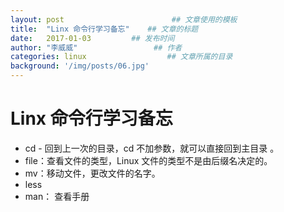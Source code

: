 ```yaml
---
layout: post                        ## 文章使用的模板
title:  "Linx 命令行学习备忘"    ## 文章的标题
date:   2017-01-03         ## 发布时间
author: "李威威"                 ## 作者
categories: linux                  ## 文章所属的目录
background: '/img/posts/06.jpg'
---
```


# Linx 命令行学习备忘
+ cd - 回到上一次的目录，cd 不加参数，就可以直接回到主目录 。
+ file：查看文件的类型，Linux 文件的类型不是由后缀名决定的。  
+ mv：移动文件，更改文件的名字。  
+ less  
+ man： 查看手册  
